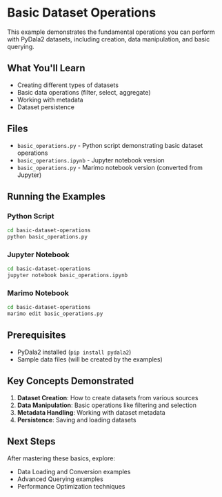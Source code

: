 # Basic Dataset Operations

This example demonstrates the fundamental operations you can perform with PyDala2 datasets, including creation, data manipulation, and basic querying.

## What You'll Learn

- Creating different types of datasets
- Basic data operations (filter, select, aggregate)
- Working with metadata
- Dataset persistence

## Files

- `basic_operations.py` - Python script demonstrating basic dataset operations
- `basic_operations.ipynb` - Jupyter notebook version
- `basic_operations.py` - Marimo notebook version (converted from Jupyter)

## Running the Examples

### Python Script
```bash
cd basic-dataset-operations
python basic_operations.py
```

### Jupyter Notebook
```bash
cd basic-dataset-operations
jupyter notebook basic_operations.ipynb
```

### Marimo Notebook
```bash
cd basic-dataset-operations
marimo edit basic_operations.py
```

## Prerequisites

- PyDala2 installed (`pip install pydala2`)
- Sample data files (will be created by the examples)

## Key Concepts Demonstrated

1. **Dataset Creation**: How to create datasets from various sources
2. **Data Manipulation**: Basic operations like filtering and selection
3. **Metadata Handling**: Working with dataset metadata
4. **Persistence**: Saving and loading datasets

## Next Steps

After mastering these basics, explore:
- Data Loading and Conversion examples
- Advanced Querying examples
- Performance Optimization techniques
